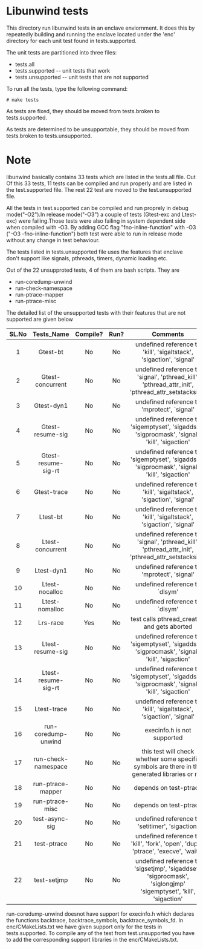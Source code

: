 Libunwind tests
=============

This directory run libunwind tests in an enclave enviornment. It does
this by repeatedly building and running the enclave located under the 'enc' 
directory for each unit test found in tests.supported.

The unit tests are partitioned into three files:

* tests.all
* tests.supported -- unit tests that work
* tests.unsupported -- unit tests that are not supported

To run all the tests, type the following command:

```
# make tests
```

As tests are fixed, they should be moved from tests.broken to tests.supported.

As tests are determined to be unsupportable, they should be moved from
tests.broken to tests.unsupported.

Note
====
libunwind basically contains 33 tests which are listed in the tests.all file.
Out Of this 33 tests, 11 tests can be compiled and run properly and are listed 
in the test.supported file. The rest 22 test are moved to the test.unsupported 
file.

All the tests in  test.supported can be compiled and run proprely in debug 
mode("-O2").In release mode("-O3") a couple of tests (Gtest-exc and Ltest-exc)
were failing.Those tests were also failing in system dependent side when
compiled with -O3. By adding GCC flag "fno-inline-function" with -O3 
("-O3 -fno-inline-function") both test were able to run in release mode
without any change in test behaviour.

The tests listed in tests.unsupported file uses the features that enclave 
don't support like signals, pthreads, timers, dynamic loading etc.

Out of the 22 unsupproted tests, 4 of them are bash scripts. They are

* run-coredump-unwind
* run-check-namespace
* run-ptrace-mapper
* run-ptrace-misc

The detailed list of the unsupported tests with their features that are not
supported are given below 

SL.No | Tests_Name  | Compile? | Run? | Comments |
:---:|:---:|:---:|:---:|:---:|
1  | Gtest-bt | No | No | undefined reference to 'kill', 'sigaltstack', 'sigaction', 'signal' |
2  | Gtest-concurrent   | No |  No | undefined reference to 'signal', 'pthread_kill', 'pthread_attr_init', 'pthread_attr_setstacksize' |
3  | Gtest-dyn1 | No | No | undefined reference to 'mprotect', `signal' |
4  | Gtest-resume-sig | No | No | undefined reference to 'sigemptyset', 'sigaddset', 'sigprocmask', 'signal', 'kill', 'sigaction' |
5  | Gtest-resume-sig-rt| No | No | undefined reference to 'sigemptyset', 'sigaddset', 'sigprocmask', 'signal', 'kill', 'sigaction' | 
6  | Gtest-trace | No | No | undefined reference to 'kill', 'sigaltstack', 'sigaction', 'signal' |
7  | Ltest-bt | No |  No | undefined reference to 'kill', 'sigaltstack', 'sigaction', 'signal' |
8  | Ltest-concurrent | No | No |undefined reference to 'signal', 'pthread_kill', 'pthread_attr_init', 'pthread_attr_setstacksize' |
9  | Ltest-dyn1 | No | No | undefined reference to 'mprotect', 'signal' |
10 | Ltest-nocalloc | No | No | undefined reference to `dlsym' |
11 | Ltest-nomalloc | No | No | undefined reference to `dlsym' |
12 | Lrs-race | Yes | No | test calls pthread_create() and gets aborted |
13 | Ltest-resume-sig | No | No | undefined reference to 'sigemptyset', 'sigaddset', 'sigprocmask', 'signal', 'kill', 'sigaction' |
14 | Ltest-resume-sig-rt | No | No |undefined reference to 'sigemptyset', 'sigaddset', 'sigprocmask', 'signal', 'kill', 'sigaction' |
15 | Ltest-trace | No | No | undefined reference to 'kill', 'sigaltstack', 'sigaction', 'signal' |
16 | run-coredump-unwind | No | No | execinfo.h is not supported |
17 | run-check-namespace | No | No | this test will check whether some specific symbols are there in the generated libraries or not |
18 | run-ptrace-mapper | No | No | depends on test-ptrace |
19 | run-ptrace-misc | No | No | depends on test-ptrace |
20 | test-async-sig | No | No | undefined reference to 'setitimer', 'sigaction' |
21 | test-ptrace | No | No | undefined reference to 'kill', 'fork', 'open', 'dup2', 'ptrace', 'execve', 'wait4' |
22 | test-setjmp | No | No | undefined reference to 'sigsetjmp', 'sigaddset', 'sigprocmask', 'siglongjmp' 'sigemptyset', 'kill', 'sigaction' |

run-coredump-unwind doesnot have support for execinfo.h which declares the functions backtrace, backtrace_symbols, backtrace_symbols_fd.
In enc/CMakeLists.txt we have given support only for the tests in tests.supported.
To compile any of the test from test.unsupported you have to add the corresponding support libraries in the enc/CMakeLists.txt.

